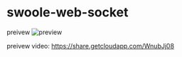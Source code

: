 # swoole-web-socket

preivew
![preview](https://user-images.githubusercontent.com/4863629/85087247-94dd3500-b20f-11ea-9ca9-64ee31d6ef2b.png)


preivew video:
https://share.getcloudapp.com/WnubJj08
